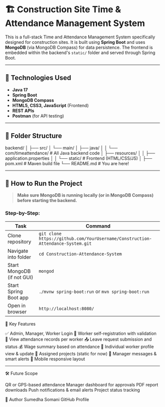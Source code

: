 # 🏗️ Construction Site Time & Attendance Management System

This is a full-stack Time and Attendance Management System specifically designed for construction sites. It is built using **Spring Boot** and uses **MongoDB** (via MongoDB Compass) for data persistence. The frontend is embedded within the backend's `static/` folder and served through Spring Boot.

---

## 🔧 Technologies Used

- **Java 17**
- **Spring Boot**
- **MongoDB Compass**
- **HTML5, CSS3, JavaScript** (Frontend)
- **REST APIs**
- **Postman** (for API testing)

---

## 📁 Folder Structure
backend/
│
├── src/
│ └── main/
│ ├── java/
│ │ └── com/timeattendance/ # All Java backend code
│ ├── resources/
│ │ ├── application.properties
│ │ └── static/ # Frontend (HTML/CSS/JS)
│
├── pom.xml # Maven build file
└── README.md # You are here!




---

## 🚀 How to Run the Project

> **Make sure MongoDB is running locally (or in MongoDB Compass) before starting the backend.**

### Step-by-Step:

| Task                       | Command                                                                        |
| -------------------------- | ------------------------------------------------------------------------------ |
| Clone repository           | `git clone https://github.com/YourUsername/Construction-Attendance-System.git` |
| Navigate into folder       | `cd Construction-Attendance-System`                                            |
| Start MongoDB (if not GUI) | `mongod`                                                                       |
| Start Spring Boot app      | `./mvnw spring-boot:run` or `mvn spring-boot:run`                              |
| Open in browser            | `http://localhost:8080/`                                                       |



📌 Key Features

✅ Admin, Manager, Worker Login
👷 Worker self-registration with validation
📅 View attendance records per worker
📤 Leave request submission and status
💰 Wage summary based on attendance
🧾 Individual worker profile view & update
📍 Assigned projects (static for now)
🔔 Manager messages & smart alerts
📱 Mobile responsive layout


-------------------------------------------------------------------------------------------------------------------------------------------------------------------------------
🛠️ Future Scope

QR or GPS-based attendance
Manager dashboard for approvals
PDF report downloads
Push notifications & email alerts
Project status tracking



🙌 Author
Sumedha Somani
GitHub Profile
